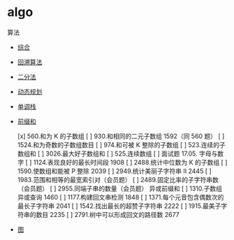 # algo
算法



* [综合](./leetcode/README.md)
* [回溯算法](./leetcode/backtrack/README.md)
* [二分法](./leetcode/dichotomy/README.md)
* [动态规划](./leetcode/dp/README.md)
* [单调栈](./leetcode/monitonicStack/README.md)
* [前缀和]()

  [x] 560.和为 K 的子数组
  [ ] 930.和相同的二元子数组 1592（同 560 题）
  [ ] 1524.和为奇数的子数组数目 
  [ ] 974.和可被 K 整除的子数组
  [ ] 523.连续的子数组和
  [ ] 3026.最大好子数组和
  [ ] 525.连续数组
  [ ] 面试题 17.05. 字母与数字
  [ ] 1124.表现良好的最长时间段 1908
  [ ] 2488.统计中位数为 K 的子数组
  [ ] 1590.使数组和能被 P 整除 2039
  [ ] 2949.统计美丽子字符串 II 2445
  [ ] 1983.范围和相等的最宽索引对（会员题）
  [ ] 2489.固定比率的子字符串数（会员题）
  [ ] 2955.同端子串的数量（会员题）
    异或前缀和
  [ ] 1310.子数组异或查询 1460
  [ ] 1177.构建回文串检测 1848
  [ ] 1371.每个元音包含偶数次的最长子字符串 2041
  [ ] 1542.找出最长的超赞子字符串 2222
  [ ] 1915.最美子字符串的数目 2235
  [ ] 2791.树中可以形成回文的路径数 2677

* [图](./leetcode/graph/README.md)
